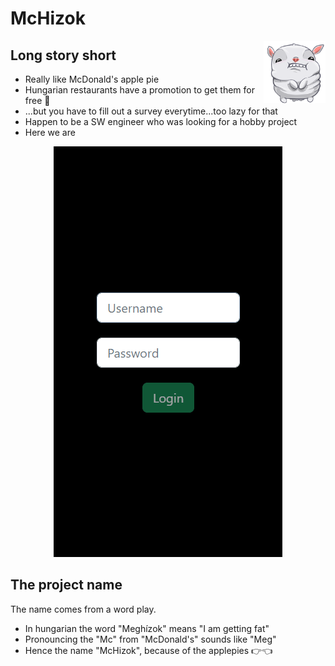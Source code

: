 # McHizok

<a href="#">
    <img src="Readme/got_fat_bun.png" alt="Mchizok" align="right" title="Mchizok" height="100" />
</a>

## Long story short
* Really like McDonald's apple pie
* Hungarian restaurants have a promotion to get them for free 🥧
* ...but you have to fill out a survey everytime...too lazy for that
* Happen to be a SW engineer who was looking for a hobby project
* Here we are

<p align="center">
    <img src="Readme/mchizok.gif"/>
</p>

## The project name

The name comes from a word play.
* In hungarian the word "Meghízok" means "I am getting fat"
* Pronouncing the "Mc" from "McDonald's" sounds like "Meg"
* Hence the name "McHizok", because of the applepies 👉👈